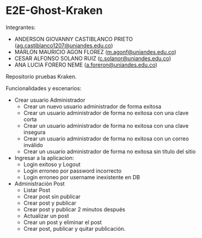 ﻿# E2E-Ghost-Kraken
 
 Integrantes: 
 
 - ANDERSON GIOVANNY CASTIBLANCO PRIETO  (ag.castiblanco1207@uniandes.edu.co)
 - MARLON MAURICIO AGON FLOREZ  (m.agonf@uniandes.edu.co)
 - CESAR ALFONSO SOLANO RUIZ  (c.solanor@uniandes.edu.co)
 - ANA LUCIA FORERO NEME  (a.foreron@uniandes.edu.co)

Repositorio pruebas Kraken.

Funcionalidades y escenarios:
  - Crear usuario Administrador
      - Crear un nuevo usuario administrador de forma exitosa
      - Crear un usuario administrador de forma no exitosa con una clave corta
      - Crear un usuario administrador de forma no exitosa con una clave insegura
      - Crear un usuario administrador de forma no exitosa con un correo inválido
      - Crear un usuario administrador de forma no exitosa sin título del sitio
  - Ingresar a la aplicacion:
      - Login exitoso y Logout
      - Login erroneo por password incorrecto
      - Login erroneo por username inexistente en DB
  - Administración Post
      - Listar Post
      - Crear post sin publicar
      - Crear post y publicar
      - Crear post y publicar 2 minutos después
      - Actualizar un post
      - Crear un post y eliminar el post
      - Crear post, publicar y quitar publicación.




